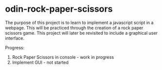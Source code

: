 # odin-rock-paper-scissors

The purpose of this project is to learn to implement a javascript script in a webpage. This will be practiced through the creation of a rock paper scissors game. This project will later be revisited to include a graphical user interface.

Progress:

1. Rock Paper Scissors in console - work in progress
2. Implement GUI - not started
